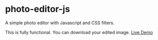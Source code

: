 # photo-editor-js
A simple photo editor with Javascript and CSS filters.

This is fully functional. You can download your edited image.
<a href="https://photo-editor.sunpodder.repl.co" >Live Demo</a>
